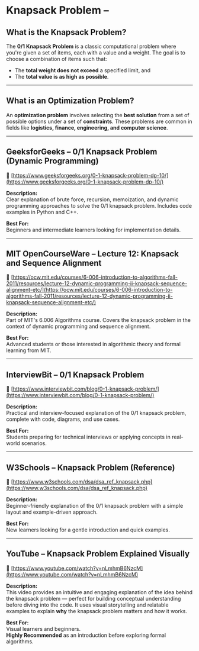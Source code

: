 # Knapsack Problem –

## What is the Knapsack Problem?

The **0/1 Knapsack Problem** is a classic computational problem where you're given a set of items, each with a value and a weight. The goal is to choose a combination of items such that:

- The **total weight does not exceed** a specified limit, and  
- The **total value is as high as possible**.

---

## What is an Optimization Problem?

An **optimization problem** involves selecting the **best solution** from a set of possible options under a set of **constraints**. These problems are common in fields like **logistics, finance, engineering, and computer science**.

---

## GeeksforGeeks – 0/1 Knapsack Problem (Dynamic Programming)

🔗 [https://www.geeksforgeeks.org/0-1-knapsack-problem-dp-10/](https://www.geeksforgeeks.org/0-1-knapsack-problem-dp-10/)

**Description:**  
Clear explanation of brute force, recursion, memoization, and dynamic programming approaches to solve the 0/1 knapsack problem. Includes code examples in Python and C++.

**Best For:**  
Beginners and intermediate learners looking for implementation details.

---

## MIT OpenCourseWare – Lecture 12: Knapsack and Sequence Alignment

🔗 [https://ocw.mit.edu/courses/6-006-introduction-to-algorithms-fall-2011/resources/lecture-12-dynamic-programming-ii-knapsack-sequence-alignment-etc/](https://ocw.mit.edu/courses/6-006-introduction-to-algorithms-fall-2011/resources/lecture-12-dynamic-programming-ii-knapsack-sequence-alignment-etc/)

**Description:**  
Part of MIT's 6.006 Algorithms course. Covers the knapsack problem in the context of dynamic programming and sequence alignment.

**Best For:**  
Advanced students or those interested in algorithmic theory and formal learning from MIT.

---

## InterviewBit – 0/1 Knapsack Problem

🔗 [https://www.interviewbit.com/blog/0-1-knapsack-problem/](https://www.interviewbit.com/blog/0-1-knapsack-problem/)

**Description:**  
Practical and interview-focused explanation of the 0/1 knapsack problem, complete with code, diagrams, and use cases.

**Best For:**  
Students preparing for technical interviews or applying concepts in real-world scenarios.

---

## W3Schools – Knapsack Problem (Reference)

🔗 [https://www.w3schools.com/dsa/dsa_ref_knapsack.php](https://www.w3schools.com/dsa/dsa_ref_knapsack.php)

**Description:**  
Beginner-friendly explanation of the 0/1 knapsack problem with a simple layout and example-driven approach.

**Best For:**  
New learners looking for a gentle introduction and quick examples.

---
## YouTube – Knapsack Problem Explained Visually 

🔗 [https://www.youtube.com/watch?v=nLmhmB6NzcM](https://www.youtube.com/watch?v=nLmhmB6NzcM)

**Description:**  
This video provides an intuitive and engaging explanation of the idea behind the knapsack problem — perfect for building conceptual understanding before diving into the code. It uses visual storytelling and relatable examples to explain **why** the knapsack problem matters and how it works.

**Best For:**  
Visual learners and beginners.  
**Highly Recommended** as an introduction before exploring formal algorithms.
